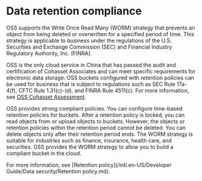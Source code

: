 # Data retention compliance

OSS supports the Write Once Read Many \(WORM\) strategy that prevents an object from being deleted or overwritten for a specified period of time. This strategy is applicable to business under the regulations of the U.S. Securities and Exchange Commission \(SEC\) and Financial Industry Regulatory Authority, Inc. \(FINRA\).

OSS is the only cloud service in China that has passed the audit and certification of Cohasset Associates and can meet specific requirements for electronic data storage. OSS buckets configured with retention policies can be used for business that is subject to regulations such as SEC Rule 17a-4\(f\), CFTC Rule 1.31\(c\)-\(d\), and FINRA Rule 4511\(c\). For more information, see [OSS Cohasset Assessment](http://gosspublic.alicdn.com/OSSCohassetAssessmentReport.pdf).

OSS provides strong compliant policies. You can configure time-based retention policies for buckets. After a retention policy is locked, you can read objects from or upload objects to buckets. However, the objects or retention policies within the retention period cannot be deleted. You can delete objects only after their retention period ends. The WORM strategy is suitable for industries such as finance, insurance, health care, and securities. OSS provides the WORM strategy to allow you to build a compliant bucket in the cloud.

For more information, see [Retention policy](/intl.en-US/Developer Guide/Data security/Retention policy.md).


